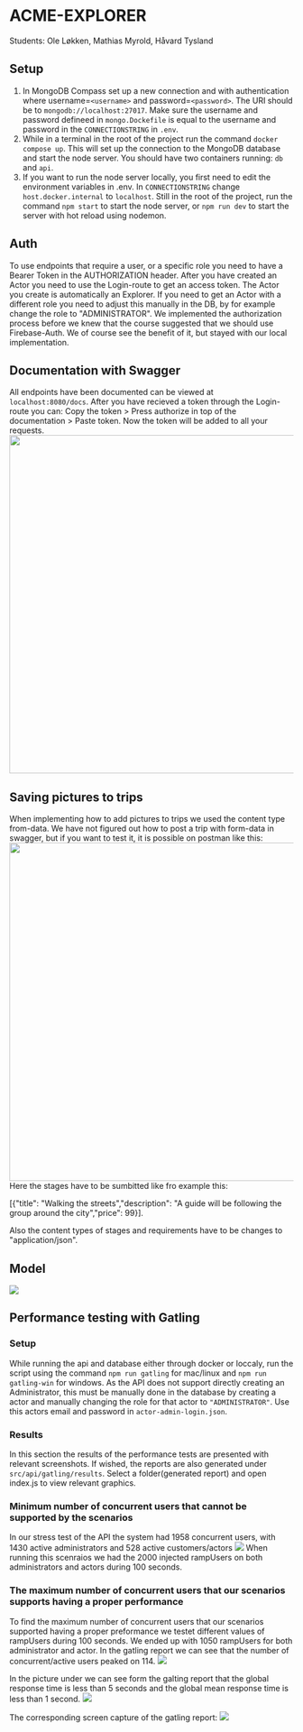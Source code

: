 # ACME-EXPLORER

Students: Ole Løkken, Mathias Myrold, Håvard Tysland

## Setup

1. In MongoDB Compass set up a new connection and with authentication where username=`<username>` and password=`<password>`. The URI should be to `mongodb://localhost:27017`. Make sure the username and password defineed in `mongo.Dockefile` is equal to the username and password in the `CONNECTIONSTRING` in `.env`.
2. While in a terminal in the root of the project run the command `docker compose up`. This will set up the connection to the MongoDB database and start the node server. You should have two containers running: `db` and `api`.
3. If you want to run the node server locally, you first need to edit the environment variables in .env. In `CONNECTIONSTRING` change `host.docker.internal` to `localhost`. Still in the root of the project, run the command `npm start` to start the node server, or `npm run dev` to start the server with hot reload using nodemon.

## Auth

To use endpoints that require a user, or a specific role you need to have a Bearer Token in the AUTHORIZATION header. After you have created an Actor you need to use the Login-route to get an access token. The Actor you create is automatically an Explorer. If you need to get an Actor with a different role you need to adjust this manually in the DB, by for example change the role to "ADMINISTRATOR". We implemented the authorization process before we knew that the course suggested that we should use Firebase-Auth. We of course see the benefit of it, but stayed with our local implementation.

## Documentation with Swagger

All endpoints have been documented can be viewed at `localhost:8080/docs`. After you have recieved a token through the Login-route you can: Copy the token > Press authorize in top of the documentation > Paste token. Now the token will be added to all your requests.
<img src="./assets/tokenInput.png" width="600">

## Saving pictures to trips

When implementing how to add pictures to trips we used the content type from-data. We have not figured out how to post a trip with form-data in swagger, but if you want to test it, it is possible on postman like this:
<img src="./assets/postTripsFromData.png" width="600">
Here the stages have to be sumbitted like fro example this:

[{"title": "Walking the streets","description": "A guide will be following the group around the city","price": 99}].

Also the content types of stages and requirements have to be changes to "application/json".

## Model

<img src="./assets/model.png">

## Performance testing with Gatling

### Setup

While running the api and database either through docker or loccaly, run the script using the command `npm run gatling` for mac/linux and `npm run gatling-win` for windows. As the API does not support directly creating an Administrator, this must be manually done in the database by creating a actor and manually changing the role for that actor to `"ADMINISTRATOR"`. Use this actors email and password in `actor-admin-login.json`.

### Results

In this section the results of the performance tests are presented with relevant screenshots. If wished, the reports are also generated under `src/api/gatling/results`. Select a folder(generated report) and open index.js to view relevant graphics.

### Minimum number of concurrent users that cannot be supported by the scenarios

In our stress test of the API the system had 1958 concurrent users, with 1430 active administrators and 528 active customers/actors
<img src="./assets/2000200Limit.png">
When running this scenraios we had the 2000 injected rampUsers on both administrators and actors during 100 seconds.

### The maximum number of concurrent users that our scenarios supports having a proper performance

To find the maximum number of concurrent users that our scenarios supported having a proper preformance we testet different values of rampUsers during 100 seconds. We ended up with 1050 rampUsers for both administrator and actor. In the gatling report we can see that the number of concurrent/active users peaked on 114.
<img src="./assets/ActiveUsers10501050.png">

In the picture under we can see form the galting report that the global response time is less than 5 seconds and the global mean response time is less than 1 second.
<img src="./assets/fulloverview10501050.png">

The corresponding screen capture of the gatling report:
<img src="./assets/gatlinReport10501050.png">
